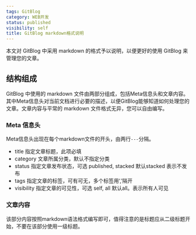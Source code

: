 ```yaml
---
tags: GitBlog
category: WEB开发
status: published
visibility: self
title: GitBlog markdown格式说明
---
```


本文对 GitBlog 中采用 markdown 的格式予以说明，以便更好的使用 GitBlog 来管理您的文章。

## 结构组成

GitBlog 中使用的 markdown 文件由两部分组成，包括Meta信息头和文章内容。其中Meta信息头对当前文档进行必要的描述，以便GitBlog能够知道如何处理您的
文章。文章内容与平常的 markdown 文件格式无异，您可以自由编写。

### Meta 信息头

Meta信息头出现在每个markdown文件的开头，由两行`---`分隔。

* title 		指定文章标题，此项必填
* category 		文章所属分类，默认不指定分类
* status 		指定文章发布状态，可选 published, stacked 默认stacked 表示不发布
* tags 			指定文章的标签，可有可无，多个标签用‘,’隔开
* visibility 	指定文章的可见性，可选 self, all 默认all。表示所有人可见

### 文章内容

该部分内容按照markdown语法格式编写即可，值得注意的是标题应从二级标题开始，不要在该部分使用一级标题。
